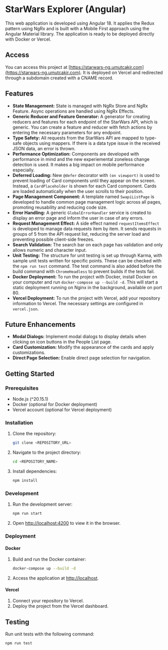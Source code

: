 # StarWars Explorer (Angular)

This web application is developed using Angular 18. It applies the Redux pattern using NgRx and is built with a Mobile First approach using the Angular Material library. The application is ready to be deployed directly with Docker or Vercel.

## Access

You can access this project at [https://starwars-ng.umutcakir.com](https://starwars-ng.umutcakir.com). It is deployed on Vercel and redirected through a subdomain created with a CNAME record.

## Features

- **State Management:** State is managed with NgRx Store and NgRx Feature. Async operations are handled using NgRx Effects.
- **Generic Reducer and Feature Generator:** A generator for creating reducers and features for each endpoint of the StarWars API, which is generic. You can create a feature and reducer with fetch actions by entering the necessary parameters for any endpoint.
- **Type Safety:** All requests from the StarWars API are mapped to type-safe objects using mappers. If there is a data type issue in the received JSON data, an error is thrown.
- **Performance Optimization:** Components are developed with performance in mind and the new experiemental zoneless change detection is used. It makes a big impact on mobile performance especially.
- **Deferred Loading:** New `@defer` decorator with `(on viewport)` is used to prevent loading of Card components until they appear on the screen. Instead, a `CardPlaceholder` is shown for each Card component. Cards are loaded automatically when the user scrolls to their position.
- **Page Management Component:** A template named `SwapiListPage` is developed to handle common page management logic across all pages, promoting reusability and reducing code size.
- **Error Handling:** A generic `GlobalErrorHandler` service is created to display an error page and inform the user in case of any errors.
- **Request Management Effect:** A side effect named `requestItemsEffect` is developed to manage data requests item by item. It sends requests in groups of 5 from the API request list, reducing the server load and preventing possible client-side freezes.
- **Search Validation:** The search bar on each page has validation and only allows numeric and character input.
- **Unit Testing:** The structure for unit testing is set up through Karma, with sample unit tests written for specific points. These can be checked with the `npm run test` command. The test command is also added before the build command with `ChromeHeadless` to prevent builds if the tests fail.
- **Docker Deployment:** To run the project with Docker, install Docker on your computer and run `docker-compose up --build -d`. This will start a static deployment running on Nginx in the background, available on port 80.
- **Vercel Deployment:** To run the project with Vercel, add your repository information to Vercel. The necessary settings are configured in `vercel.json`.

## Future Enhancements

- **Modal Dialogs:** Implement modal dialogs to display details when clicking on icon buttons in the People List page.
- **Card Customization:** Modify the appearance of the cards and apply customizations.
- **Direct Page Selection:** Enable direct page selection for navigation.

## Getting Started

### Prerequisites

- Node.js (^20.15.1)
- Docker (optional for Docker deployment)
- Vercel account (optional for Vercel deployment)

### Installation

1. Clone the repository:
    ```sh
    git clone <REPOSITORY_URL>
    ```
2. Navigate to the project directory:
    ```sh
    cd <REPOSITORY_NAME>
    ```
3. Install dependencies:
    ```sh
    npm install
    ```

### Development

1. Run the development server:
    ```sh
    npm run start
    ```
2. Open [http://localhost:4200](http://localhost:4200) to view it in the browser.

### Deployment

#### Docker

1. Build and run the Docker container:
    ```sh
    docker-compose up --build -d
    ```
2. Access the application at [http://localhost](http://localhost).

#### Vercel

1. Connect your repository to Vercel.
2. Deploy the project from the Vercel dashboard.

## Testing

Run unit tests with the following command:
```sh
npm run test